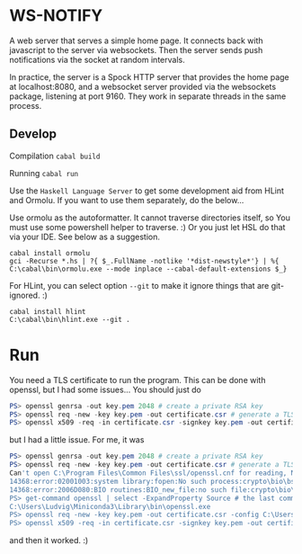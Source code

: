 # WS-NOTIFY

A web server that serves a simple home page. It connects back with javascript to the server via websockets.
Then the server sends push notifications via the socket at random intervals.

In practice, the server is a Spock HTTP server that provides the home page at localhost:8080, and a websocket server
provided via the websockets package, listening at port 9160. They work in separate threads in the same process.

## Develop

Compilation
`cabal build`

Running
`cabal run`

Use the `Haskell Language Server` to get some development aid from HLint and Ormolu. If you want to use them separately, do the below...

Use ormolu as the autoformatter. It cannot traverse directories itself, so You must use some powershell helper to traverse. :)
Or you just let HSL do that via your IDE. See below as a suggestion.
```
cabal install ormolu
gci -Recurse *.hs | ?{ $_.FullName -notlike '*dist-newstyle*'} | %{ C:\cabal\bin\ormolu.exe --mode inplace --cabal-default-extensions $_}
```

For HLint, you can select option `--git` to make it ignore things that are git-ignored. :)
```
cabal install hlint
C:\cabal\bin\hlint.exe --git .
```

# Run

You need a TLS certificate to run the program. This can be done with openssl, but I had some issues... You should just do 
```powershell
PS> openssl genrsa -out key.pem 2048 # create a private RSA key
PS> openssl req -new -key key.pem -out certificate.csr # generate a TLS certificate
PS> openssl x509 -req -in certificate.csr -signkey key.pem -out certificate.pem # sign the certificate
```

but I had a little issue. For me, it was
```powershell
PS> openssl genrsa -out key.pem 2048 # create a private RSA key
PS> openssl req -new -key key.pem -out certificate.csr # generate a TLS certificate
Can't open C:\Program Files\Common Files\ssl/openssl.cnf for reading, No such file or directory
14368:error:02001003:system library:fopen:No such process:crypto\bio\bss_file.c:69:fopen('C:\Program Files\Common Files\ssl/openssl.cnf','r')
14368:error:2006D080:BIO routines:BIO_new_file:no such file:crypto\bio\bss_file.c:76:
PS> get-command openssl | select -ExpandProperty Source # the last command failed, because it cannot find the ssl config. where is the openssl executable?
C:\Users\Ludvig\Miniconda3\Library\bin\openssl.exe
PS> openssl req -new -key key.pem -out certificate.csr -config C:\Users\Ludvig\Miniconda3\Library\ssl\openssl.cnf # the config path is specified manually. I found it, based on the openssl installation path above
PS> openssl x509 -req -in certificate.csr -signkey key.pem -out certificate.pem # sign the certificate
```

and then it worked. :)
